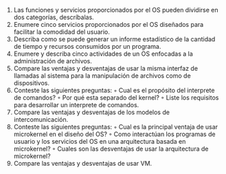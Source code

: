 1. Las funciones y servicios proporcionados por el OS pueden dividirse en dos categorías,
descríbalas.
2. Enumere cinco servicios proporcionados por el OS diseñados para facilitar la comodidad del
usuario.
3. Describa como se puede generar un informe estadístico de la cantidad de tiempo y recursos
consumidos por un programa.
4. Enumere y describa cinco actividades de un OS enfocadas a la administración de archivos.
5. Compare las ventajas y desventajas de usar la misma interfaz de llamadas al sistema para la
manipulación de archivos como de dispositivos.
6. Conteste las siguientes preguntas:
◦ Cual es el propósito del interprete de comandos?
◦ Por qué esta separado del kernel?
◦ Liste los requisitos para desarrollar un interprete de comandos.
7. Compare las ventajas y desventajas de los modelos de intercomunicación.
8. Conteste las siguientes preguntas:
◦ Cual es la principal ventaja de usar microkernel en el diseño del OS?
◦ Como interactúan los programas de usuario y los servicios del OS en una arquitectura
basada en microkernel?
◦ Cuales son las desventajas de usar la arquitectura de microkernel?
9. Compare las ventajas y desventajas de usar VM.
